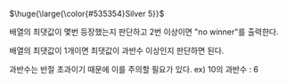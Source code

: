 <p>$\huge{\large{\color{#535354}Silver 5}}$</p>

배열의 최댓값이 몇번 등장했는지 판단하고 2번 이상이면 "no winner"를 출력한다.

배열의 최댓값이 1개이면 최댓값이 과반수 이상인지 판단하면 된다.

과반수는 반절 초과이기 때문에 이를 주의할 필요가 있다. ex) 10의 과반수 : 6
